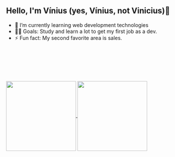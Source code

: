 ## Hello, I'm Vínius (yes, Vínius, not Vinicius)👋

- 🌱 I’m currently learning web development technologies
- 💪🏼 Goals: Study and learn a lot to get my first job as a dev.
- ⚡ Fun fact: My second favorite area is sales.

&nbsp; 
--- 
&nbsp;

<a href="https://github.com/SantiVinius/github-readme-stats">
  <img height="190px" align="center" src="https://github-readme-stats.vercel.app/api?username=SantiVinius&show_icons=true&theme=dark" />
</a>
<a href="https://github.com/SantiVinius/github-readme-stats">
  <img height="190px" align="center" src="https://github-readme-stats.vercel.app/api/top-langs/?username=SantiVinius&layout=compact&theme=dark" />
</a>



